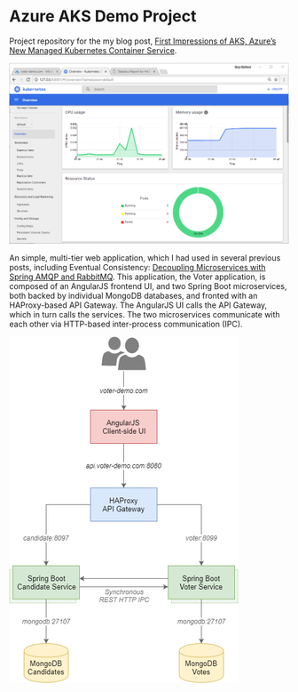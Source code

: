 # Azure AKS Demo Project

Project repository for the my blog post, [First Impressions of AKS, Azure’s New Managed Kubernetes Container Service](https://wp.me/p1RD28-5D3).

![Architecture](./pics/AKS_Demo.PNG)

An simple, multi-tier web application, which I had used in several previous posts, including Eventual Consistency: [Decoupling Microservices with Spring AMQP and RabbitMQ](https://wp.me/p1RD28-4bq). This application, the Voter application, is composed of an AngularJS frontend UI, and two Spring Boot microservices, both backed by individual MongoDB databases, and fronted with an HAProxy-based API Gateway. The AngularJS UI calls the API Gateway, which in turn calls the services. The two microservices communicate with each other via HTTP-based inter-process communication (IPC).

![Architecture](./pics/AKS.png)
